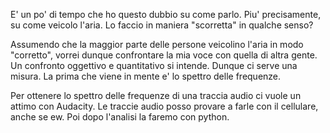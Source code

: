 
E' un po' di tempo che ho questo dubbio su come parlo.
Piu' precisamente, su come veicolo l'aria.
Lo faccio in maniera "scorretta" in qualche senso? 

Assumendo che la maggior parte delle persone veicolino l'aria in modo "corretto", vorrei dunque confrontare la mia voce con quella di altra gente.
Un confronto oggettivo e quantitativo si intende.
Dunque ci serve una misura. 
La prima che viene in mente e' lo spettro delle frequenze.

Per ottenere lo spettro delle frequenze di una traccia audio ci vuole un attimo con Audacity.
Le traccie audio posso provare a farle con il cellulare, anche se ew.
Poi dopo l'analisi la faremo con python.